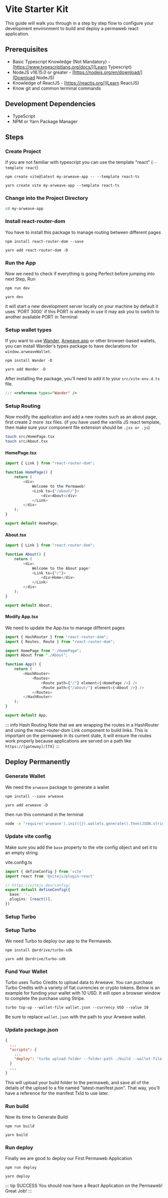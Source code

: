 # Vite Starter Kit

This guide will walk you through in a step by step flow to configure your development environment to build and deploy a permaweb react application.

## Prerequisites

-   Basic Typescript Knowledge (Not Mandatory) - [https://www.typescriptlang.org/docs/](Learn Typescript)
-   NodeJS v16.15.0 or greater - [https://nodejs.org/en/download/](Download NodeJS)
-   Knowledge of ReactJS - [https://reactjs.org/](Learn ReactJS)
-   Know git and common terminal commands

## Development Dependencies

-   TypeScript
-   NPM or Yarn Package Manager

## Steps

### Create Project

if you are not familiar with typescript you can use the template "react" (`--template react`)

<CodeGroup>
  <CodeGroupItem title="NPM">
  
```console:no-line-numbers
npm create vite@latest my-arweave-app -- --template react-ts
```

  </CodeGroupItem>
  <CodeGroupItem title="YARN">
  
```console:no-line-numbers
yarn create vite my-arweave-app --template react-ts
```

  </CodeGroupItem>
</CodeGroup>

### Change into the Project Directory

```sh
cd my-arweave-app
```

### Install react-router-dom

You have to install this package to manage routing between different pages

<CodeGroup>
  <CodeGroupItem title="NPM">
  
```console:no-line-numbers
npm install react-router-dom --save
```

  </CodeGroupItem>
  <CodeGroupItem title="YARN">
  
```console:no-line-numbers
yarn add react-router-dom -D
```

  </CodeGroupItem>
</CodeGroup>

### Run the App

Now we need to check if everything is going Perfect before jumping into next Step, Run
<CodeGroup>
<CodeGroupItem title="NPM">

```console:no-line-numbers
npm run dev
```

  </CodeGroupItem>
  <CodeGroupItem title="YARN">
  
```console:no-line-numbers
yarn dev
```

  </CodeGroupItem>
</CodeGroup>
it will start a new development server locally on your machine by default it uses `PORT 3000` if this PORT is already in use
it may ask you to switch to another available PORT in Terminal

### Setup wallet types

If you want to use [Wander](https://wander.app), [Arweave.app](https://arweave.app) or other browser-based wallets, you can install Wander's types package to have declarations for `window.arweaveWallet`.
<CodeGroup>
<CodeGroupItem title="NPM">

```console:no-line-numbers
npm install Wander -D
```

  </CodeGroupItem>
  <CodeGroupItem title="YARN">
  
```console:no-line-numbers
yarn add Wander -D
```

  </CodeGroupItem>
</CodeGroup>

After installing the package, you'll need to add it to your `src/vite-env.d.ts` file.

```ts
/// <reference types="Wander" />
```

### Setup Routing

Now modify the application and add a new routes such as an about page, first create 2 more .tsx files. (if you have used the vanilla JS react template, then make sure your component file extension should be `.jsx or .js`)

```sh
touch src/HomePage.tsx
touch src/About.tsx
```

#### HomePage.tsx

```ts
import { Link } from "react-router-dom";

function HomePage() {
	return (
		<div>
			Welcome to the Permaweb!
			<Link to={"/about/"}>
				<div>About</div>
			</Link>
		</div>
	);
}

export default HomePage;
```

#### About.tsx

```ts
import { Link } from "react-router-dom";

function About() {
	return (
		<div>
			Welcome to the About page!
			<Link to={"/"}>
				<div>Home</div>
			</Link>
		</div>
	);
}

export default About;
```

#### Modify App.tsx

We need to update the App.tsx to manage different pages

```ts
import { HashRouter } from "react-router-dom";
import { Routes, Route } from "react-router-dom";

import HomePage from "./HomePage";
import About from "./About";

function App() {
	return (
		<HashRouter>
			<Routes>
				<Route path={"/"} element={<HomePage />} />
				<Route path={"/about/"} element={<About />} />
			</Routes>
		</HashRouter>
	);
}

export default App;
```

::: info Hash Routing
Note that we are wrapping the routes in a HashRouter and using the react-router-dom Link component to build links.
This is important on the permaweb in its current state, it will ensure the routes work properly because applications
are served on a path like `https://[gateway]/[TX]`
:::

## Deploy Permanently

### Generate Wallet

We need the `arweave` package to generate a wallet

<CodeGroup>
<CodeGroupItem title="NPM">

```console:no-line-numbers
npm install --save arweave
```

  </CodeGroupItem>
  <CodeGroupItem title="YARN">
  
```console:no-line-numbers
yarn add arweave -D
```

  </CodeGroupItem>
</CodeGroup>

then run this command in the terminal

```sh
node -e "require('arweave').init({}).wallets.generate().then(JSON.stringify).then(console.log.bind(console))" > wallet.json
```

### Update vite config

Make sure you add the `base` property to the vite config object and set it to an empty string.

vite.config.ts

```ts
import { defineConfig } from 'vite'
import react from '@vitejs/plugin-react'

// https://vitejs.dev/config/
export default defineConfig({
  base: '',
  plugins: [react()],
})
```

### Setup Turbo

### Setup Turbo

We need Turbo to deploy our app to the Permaweb.

<CodeGroup>
  <CodeGroupItem title="NPM">
  
```console:no-line-numbers
npm install @ardrive/turbo-sdk
```

  </CodeGroupItem>
  <CodeGroupItem title="YARN">
  
```console:no-line-numbers
yarn add @ardrive/turbo-sdk
```

  </CodeGroupItem>
</CodeGroup>

### Fund Your Wallet
 
Turbo uses Turbo Credits to upload data to Arweave. You can purchase Turbo Credits with a variety of fiat currencies or crypto tokens. Below is an example for funding your wallet with 10 USD. It will open a browser window to complete the purchase using Stripe.

```console:no-line-numbers
turbo top-up --wallet-file wallet.json --currency USD --value 10
```

Be sure to replace `wallet.json` with the path to your Arweave wallet.

### Update package.json

```json
{
  ...
  "scripts": {
    ...
    "deploy": "turbo upload-folder --folder-path ./build --wallet-file wallet.json > latest-manifest.json"
  }
  ...
}
```

This will upload your build folder to the permaweb, and save all of the details of the upload to a file named "latest-manifest.json". That way, you'll have a reference for the manifest TxId to use later.

### Run build

Now its time to Generate Build

<CodeGroup>
  <CodeGroupItem title="NPM">
  
```console:no-line-numbers
npm run build
```

  </CodeGroupItem>
  <CodeGroupItem title="YARN">
  
```console:no-line-numbers
yarn build
```

  </CodeGroupItem>
</CodeGroup>

### Run deploy

Finally we are good to deploy our First Permaweb Application

<CodeGroup>
  <CodeGroupItem title="NPM">
  
```console:no-line-numbers
npm run deploy
```

  </CodeGroupItem>
  <CodeGroupItem title="YARN">
  
```console:no-line-numbers
yarn deploy
```

  </CodeGroupItem>
</CodeGroup>

::: tip SUCCESS
You should now have a React Application on the Permaweb! Great Job!
:::

